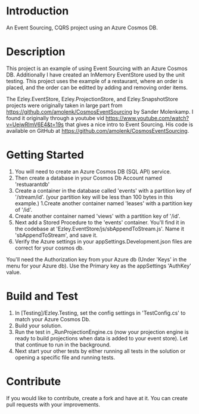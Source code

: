 # Introduction 
An Event Sourcing, CQRS project using an Azure Cosmos DB.

# Description
This project is an example of using Event Sourcing with an Azure Cosmos DB. 
Additionally I have created an InMemory EventStore used by the unit testing.
This project uses the example of a restaurant, where an order is placed, and the order can be editted by 
adding and removing order items.

The Ezley.EventStore, Ezley.ProjectionStore, and Ezley.SnapshotStore projects were originally taken in large part from https://github.com/amolenk/CosmosEventSourcing by Sander Molenkamp. I found it originally through a youtube vid https://www.youtube.com/watch?v=UejwRlmV6E4&t=19s
that gives a nice intro to Event Sourcing. His code is available on GitHub at https://github.com/amolenk/CosmosEventSourcing. 
 
# Getting Started
1. You will need to create an Azure Cosmos DB (SQL API) service.
1. Then create a database in your Cosmos Db Account named 'restuarantdb'
  1. Create a container in the database called 'events' with a partition key of '/stream/id'. (your partition key will be less than 100 bytes in this example.)
  1.Create another container named 'leases' with a partition key of '/id'.
  1. Create another container named 'views' with a partition key of '/id'.
  1. Next add a Stored Procedure to the 'events' container. You'll find it in the codebase at 'Ezley.EventStore/js/sbAppendToStream.js'. Name it 'sbAppendToStream', and save it.
  1. Verify the Azure settings in your appSettings.Development.json files are correct for your 
cosmos db.


You'll need the Authorization key from your Azure db (Under 'Keys' in the menu for your Azure db). 
Use the Primary key as the appSettings 'AuthKey' value.


# Build and Test
1. In [Testing]/Ezley.Testing, set the config settings in 'TestConfig.cs' to match your Azure Cosmos Db.
1. Build your solution.
1. Run the test in _RunProjectionEngine.cs (now your projection engine is ready to build projections
when data is added to your event store). Let that continue to run in the background.
1. Next start your other tests by either running all tests in the solution or opening a specific file and running tests.



# Contribute
If you would like to contribute, create a fork and have at it. You can create pull requests with your improvements.
